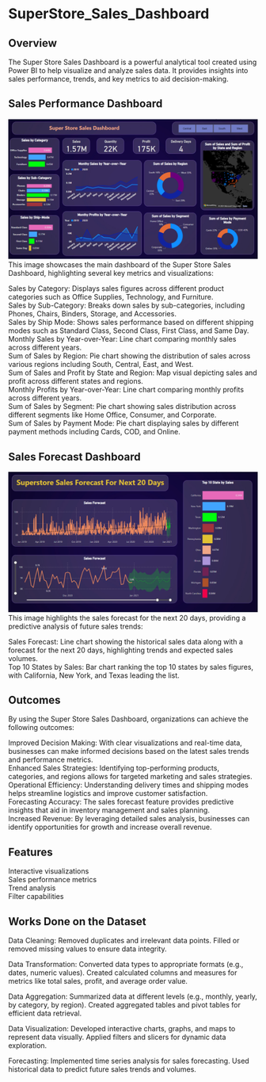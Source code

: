 # SuperStore_Sales_Dashboard

## Overview
The Super Store Sales Dashboard is a powerful analytical tool created using Power BI to help visualize and analyze sales data. It provides insights into sales performance, trends, and key metrics to aid decision-making.

## Sales Performance Dashboard
![Super Sale Dashboard](Dashboard.png)
This image showcases the main dashboard of the Super Store Sales Dashboard, highlighting several key metrics and visualizations:

Sales by Category: Displays sales figures across different product categories such as Office Supplies, Technology, and Furniture.  
Sales by Sub-Category: Breaks down sales by sub-categories, including Phones, Chairs, Binders, Storage, and Accessories.  
Sales by Ship Mode: Shows sales performance based on different shipping modes such as Standard Class, Second Class, First Class, and Same Day.  
Monthly Sales by Year-over-Year: Line chart comparing monthly sales across different years.  
Sum of Sales by Region: Pie chart showing the distribution of sales across various regions including South, Central, East, and West.  
Sum of Sales and Profit by State and Region: Map visual depicting sales and profit across different states and regions.  
Monthly Profits by Year-over-Year: Line chart comparing monthly profits across different years.  
Sum of Sales by Segment: Pie chart showing sales distribution across different segments like Home Office, Consumer, and Corporate.  
Sum of Sales by Payment Mode: Pie chart displaying sales by different payment methods including Cards, COD, and Online.  

## Sales Forecast Dashboard
![Super Sale Dashboard](sales_forecast.png)
This image highlights the sales forecast for the next 20 days, providing a predictive analysis of future sales trends:

Sales Forecast: Line chart showing the historical sales data along with a forecast for the next 20 days, highlighting trends and expected sales volumes.  
Top 10 States by Sales: Bar chart ranking the top 10 states by sales figures, with California, New York, and Texas leading the list.  

## Outcomes
By using the Super Store Sales Dashboard, organizations can achieve the following outcomes:

Improved Decision Making: With clear visualizations and real-time data, businesses can make informed decisions based on the latest sales trends and performance metrics.  
Enhanced Sales Strategies: Identifying top-performing products, categories, and regions allows for targeted marketing and sales strategies.  
Operational Efficiency: Understanding delivery times and shipping modes helps streamline logistics and improve customer satisfaction.  
Forecasting Accuracy: The sales forecast feature provides predictive insights that aid in inventory management and sales planning.  
Increased Revenue: By leveraging detailed sales analysis, businesses can identify opportunities for growth and increase overall revenue.  

## Features
Interactive visualizations  
Sales performance metrics  
Trend analysis  
Filter capabilities  

## Works Done on the Dataset
Data Cleaning:
    Removed duplicates and irrelevant data points.
    Filled or removed missing values to ensure data integrity.
    
Data Transformation:
    Converted data types to appropriate formats (e.g., dates, numeric values).
    Created calculated columns and measures for metrics like total sales, profit, and average order value.
    
Data Aggregation:
    Summarized data at different levels (e.g., monthly, yearly, by category, by region).
    Created aggregated tables and pivot tables for efficient data retrieval.
    
Data Visualization:
    Developed interactive charts, graphs, and maps to represent data visually.
    Applied filters and slicers for dynamic data exploration.

Forecasting:
    Implemented time series analysis for sales forecasting.
    Used historical data to predict future sales trends and volumes.
